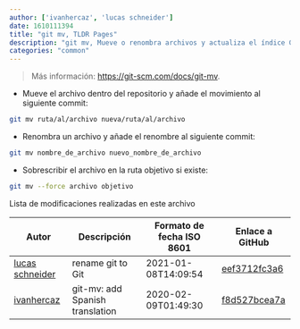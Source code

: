 ```yaml
---
author: ['ivanhercaz', 'lucas schneider']
date: 1610111394
title: "git mv, TLDR Pages"
description: "git mv, Mueve o renombra archivos y actualiza el índice Git."
categories: "common"
---
```

> Más información: <https://git-scm.com/docs/git-mv>.

- Mueve el archivo dentro del repositorio y añade el movimiento al siguiente commit:

```bash
git mv ruta/al/archivo nueva/ruta/al/archivo
```

- Renombra un archivo y añade el renombre al siguiente commit:

```bash
git mv nombre_de_archivo nuevo_nombre_de_archivo
```

- Sobrescribir el archivo en la ruta objetivo si existe:

```bash
git mv --force archivo objetivo
```
Lista de modificaciones realizadas en este archivo


Autor | Descripción | Formato de fecha ISO 8601 | Enlace a GitHub
------|-----|-----|-----
[lucas schneider](mailto:casdpa@gmail.com) | rename git to Git | 2021-01-08T14:09:54 | [eef3712fc3a6](https://github.com/tldr-pages/tldr/commit/eef3712fc3a6a3774384b2e4ed934583c8349d75)
[ivanhercaz](mailto:ivan@ivanhercaz.com) | git-mv: add Spanish translation | 2020-02-09T01:49:30 | [f8d527bcea7a](https://github.com/tldr-pages/tldr/commit/f8d527bcea7ab42d8249263fa0519a70c5883cbf)

